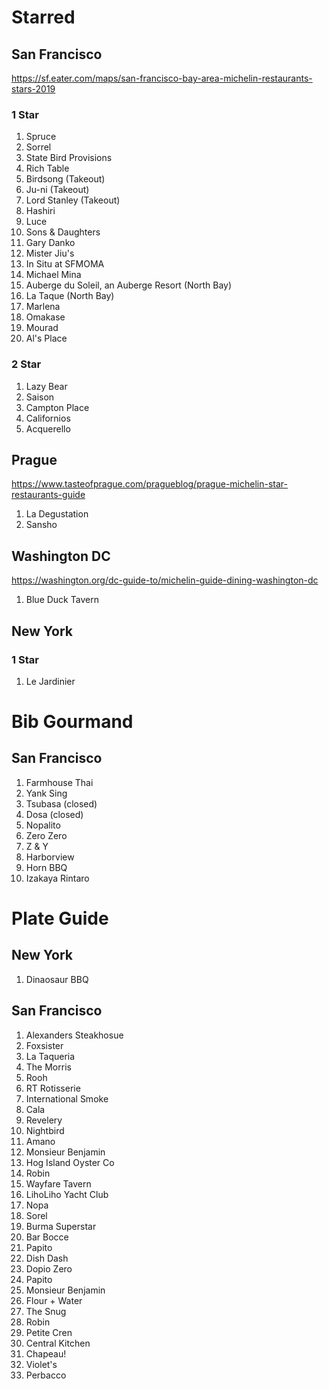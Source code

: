 # Starred
## San Francisco
https://sf.eater.com/maps/san-francisco-bay-area-michelin-restaurants-stars-2019

### 1 Star
1. Spruce
2. Sorrel
3. State Bird Provisions
4. Rich Table
5. Birdsong (Takeout)
6. Ju-ni (Takeout)
7. Lord Stanley (Takeout)
8. Hashiri
9. Luce
10. Sons & Daughters
11. Gary Danko
12. Mister Jiu's
13. In Situ at SFMOMA
14. Michael Mina
15. Auberge du Soleil, an Auberge Resort (North Bay)
16. La Taque (North Bay)
17. Marlena
18. Omakase
19. Mourad
20. Al's Place

### 2 Star

1. Lazy Bear
2. Saison
3. Campton Place
4. Californios
5. Acquerello

## Prague
https://www.tasteofprague.com/pragueblog/prague-michelin-star-restaurants-guide
1. La Degustation
2. Sansho

## Washington DC
https://washington.org/dc-guide-to/michelin-guide-dining-washington-dc
1. Blue Duck Tavern

## New York
### 1 Star

1. Le Jardinier

# Bib Gourmand
## San Francisco
1. Farmhouse Thai
2. Yank Sing
3. Tsubasa (closed)
4. Dosa (closed)
5. Nopalito
6. Zero Zero
7. Z & Y
8. Harborview
9. Horn BBQ
10. Izakaya Rintaro

# Plate Guide
## New York
1. Dinaosaur BBQ

## San Francisco
1. Alexanders Steakhosue
2. Foxsister
3. La Taqueria
4. The Morris
5. Rooh
6. RT Rotisserie
7. International Smoke
8. Cala
9. Revelery
10. Nightbird
11. Amano
12. Monsieur Benjamin
13. Hog Island Oyster Co
14. Robin
15. Wayfare Tavern
16. LihoLiho Yacht Club
17. Nopa
18. Sorel
19. Burma Superstar
20. Bar Bocce
21. Papito
22. Dish Dash
23. Dopio Zero
24. Papito
25. Monsieur Benjamin
26. Flour + Water
27. The Snug
28. Robin
29. Petite Cren
30. Central Kitchen
31. Chapeau!
32. Violet's
33. Perbacco
